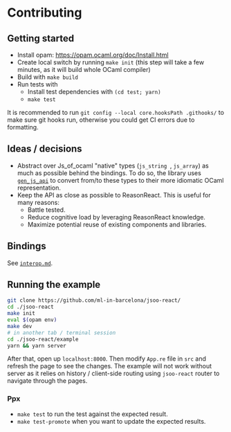 # Contributing

## Getting started

- Install opam: https://opam.ocaml.org/doc/Install.html
- Create local switch by running `make init` (this step will take a few minutes, as it will build whole OCaml compiler)
- Build with `make build`
- Run tests with 
  - Install test dependencies with `(cd test; yarn)`
  - `make test`

It is recommended to run `git config --local core.hooksPath .githooks/` to make sure git hooks run,
otherwise you could get CI errors due to formatting.

## Ideas / decisions

- Abstract over Js_of_ocaml "native" types (`js_string `, `js_array`) as much as
possible behind the bindings. To do so, the library uses [`gen_js_api`](https://github.com/LexiFi/gen_js_api)
to convert from/to these types to their more idiomatic OCaml representation.
- Keep the API as close as possible to ReasonReact. This is useful for many reasons:
  - Battle tested.
  - Reduce cognitive load by leveraging ReasonReact knowledge.
  - Maximize potential reuse of existing components and libraries.

## Bindings

See [`interop.md`](interop.md).

## Running the example

```bash
git clone https://github.com/ml-in-barcelona/jsoo-react/
cd ./jsoo-react
make init
eval $(opam env)
make dev
# in another tab / terminal session 
cd ./jsoo-react/example
yarn && yarn server
```

After that, open up `localhost:8000`. Then modify `App.re` file in `src` and refresh the page to see the changes. The example
will not work without server as it relies on history / client-side routing using `jsoo-react` router to navigate through the pages.

### Ppx

- `make test` to run the test against the expected result.
- `make test-promote` when you want to update the expected results.
